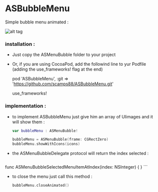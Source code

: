 # ASBubbleMenu

Simple bubble menu animated :


![alt tag](https://github.com/scamps88/ASBubbleMenu/blob/master/README/animated.gif)


### installation :

- Just copy the ASMenuBubble folder to your project
- Or, if you are using CocoaPod, add the followind line to yur Podfile (adding the use_frameworks! flag at the end)

    pod 'ASBubbleMenu', :git => 'https://github.com/scamps88/ASBubbleMenu.git'

    use_frameworks!
    
### implementation :

- to implement ASBubbleMenu just give him an array of UIimages and it will show them :
    ```swift
    var bubbleMenu : ASMenuBubble!

    bubbleMenu = ASMenuBubble(frame: CGRectZero)
    bubbleMenu.showWithIcons(icons)
    ```

- the ASMenuBubbleDelegate protocol will return the index selected :
    ```swift
func ASMenuBubbleSelectedMenuItemAtIndex(index: NSInteger) {
}
    ```

- to close the menu just call this method :
    ```swift
    bubbleMenu.closeAnimated()
    ```

